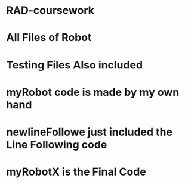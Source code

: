 # RAD-coursework
# All Files of Robot
# Testing Files Also included
# myRobot code is made by my own hand
# newlineFollowe just included the Line Following code
# myRobotX is the Final Code